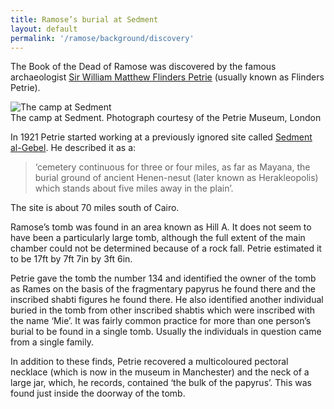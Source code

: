 ```yaml
---
title: Ramose’s burial at Sedment
layout: default
permalink: '/ramose/background/discovery'
---
```


The Book of the Dead of Ramose was discovered by the famous archaeologist [Sir William Matthew Flinders Petrie](https://en.wikipedia.org/wiki/Flinders_Petrie) (usually known as Flinders Petrie).

![The camp at Sedment]({{site.baseurl}}/images/sedmenttents.jpg)  
The camp at Sedment.  Photograph courtesy of the Petrie Museum,   London

In 1921 Petrie started working at a previously ignored site called [Sedment al-Gebel](http://www.digitalegypt.ucl.ac.uk/sedment/index.html). He described it as a:

> ‘cemetery continuous for three or four miles, as far as Mayana, the burial ground of ancient Henen-nesut (later known as Herakleopolis) which stands about five miles away in the plain’.

The site is about 70 miles south of Cairo.

Ramose’s tomb was found in an area known as Hill A. It does not seem to have been a particularly large tomb, although the full extent of the main chamber could not be determined because of a rock fall. Petrie estimated it to be 17ft by 7ft 7in by 3ft 6in.

Petrie gave the tomb the number 134 and identified the owner of the tomb as Rames on the basis of the fragmentary papyrus he found there and the inscribed shabti figures he found there. He also identified another individual buried in the tomb from other inscribed shabtis which were inscribed with the name ‘Mie’. It was fairly common practice for more than one person’s burial to be found in a single tomb. Usually the individuals in question came from a single family.

In addition to these finds, Petrie recovered a multicoloured pectoral necklace (which is now in the museum in Manchester) and the neck of a large jar, which, he records, contained ‘the bulk of the papyrus’. This was found just inside the doorway of the tomb.
